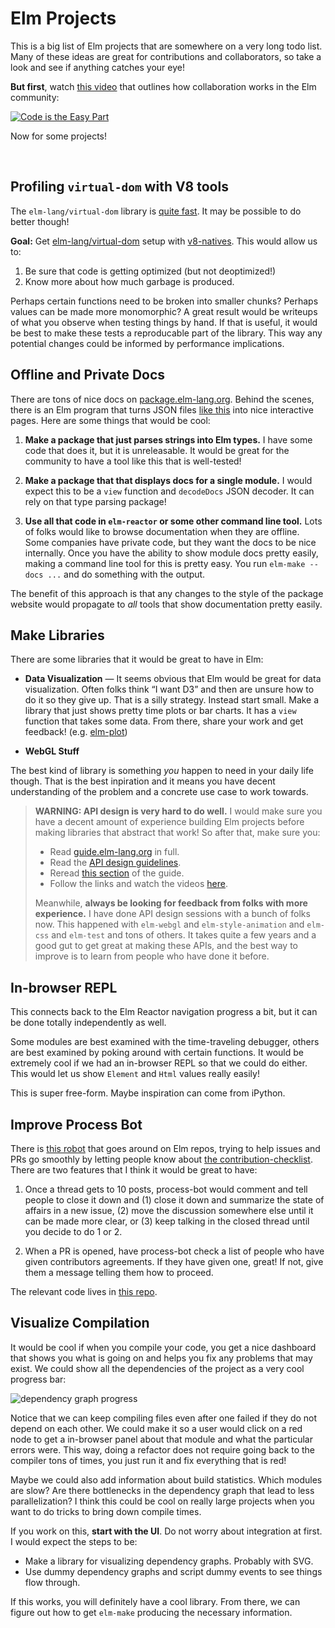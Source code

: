 # Elm Projects

This is a big list of Elm projects that are somewhere on a very long todo list.
Many of these ideas are great for contributions and collaborators, so take a
look and see if anything catches your eye!

**But first**, watch [this video][citep] that outlines how collaboration works in the Elm community:

[![Code is the Easy Part](https://img.youtube.com/vi/DSjbTC-hvqQ/0.jpg)][citep]

[citep]: https://youtu.be/DSjbTC-hvqQ

Now for some projects!

<br>

## Profiling `virtual-dom` with V8 tools

The `elm-lang/virtual-dom` library is [quite fast](http://elm-lang.org/blog/blazing-fast-html-round-two). It may be possible to do better though!

**Goal:** Get [elm-lang/virtual-dom](https://github.com/elm-lang/virtual-dom/) setup with [v8-natives](https://www.npmjs.com/package/v8-natives). This would allow us to:

  1. Be sure that code is getting optimized (but not deoptimized!)
  2. Know more about how much garbage is produced.
  
Perhaps certain functions need to be broken into smaller chunks? Perhaps values can be made more monomorphic? A great result would be writeups of what you observe when testing things by hand. If that is useful, it would be best to make these tests a reproducable part of the library. This way any potential changes could be informed by performance implications.


## Offline and Private Docs

There are tons of nice docs on [package.elm-lang.org](http://package.elm-lang.org/). Behind the scenes, there is an Elm program that turns JSON files [like this](http://package.elm-lang.org/packages/elm-lang/core/4.0.5/documentation.json) into nice interactive pages. Here are some things that would be cool:

  1. **Make a package that just parses strings into Elm types.** I have some code that does it, but it is unreleasable. It would be great for the community to have a tool like this that is well-tested!
  
  2. **Make a package that that displays docs for a single module.** I would expect this to be a `view` function and `decodeDocs` JSON decoder. It can rely on that type parsing package!

  3. **Use all that code in `elm-reactor` or some other command line tool.** Lots of folks would like to browse documentation when they are offline. Some companies have private code, but they want the docs to be nice internally. Once you have the ability to show module docs pretty easily, making a command line tool for this is pretty easy. You run `elm-make --docs ...` and do something with the output.

The benefit of this approach is that any changes to the style of the package website would propagate to *all* tools that show documentation pretty easily.



## Make Libraries

There are some libraries that it would be great to have in Elm:

  - **Data Visualization** &mdash; It seems obvious that Elm would be great for data visualization. Often folks think &ldquo;I want D3&rdquo; and then are unsure how to do it so they give up. That is a silly strategy. Instead start small. Make a library that just shows pretty time plots or bar charts. It has a `view` function that takes some data. From there, share your work and get feedback! (e.g. [elm-plot](https://terezka.github.io/elm-plot/))
  
  - **WebGL Stuff**

The best kind of library is something *you* happen to need in your daily life though. That is the best inpiration and it means you have decent understanding of the problem and a concrete use case to work towards.

> **WARNING: API design is very hard to do well.** I would make sure you have a decent amount of experience building Elm projects before making libraries that abstract that work! So after that, make sure you:
>
>  - Read [guide.elm-lang.org](https://guide.elm-lang.org/) in full.
>  - Read the [API design guidelines](http://package.elm-lang.org/help/design-guidelines).
>  - Reread [this section](https://guide.elm-lang.org/reuse/) of the guide.
>  - Follow the links and watch the videos [here](https://guide.elm-lang.org/reuse/more.html).
>
> Meanwhile, **always be looking for feedback from folks with more experience.** I have done API design sessions with a bunch of folks now. This happened with `elm-webgl` and `elm-style-animation` and `elm-css` and `elm-test` and tons of others. It takes quite a few years and a good gut to get great at making these APIs, and the best way to improve is to learn from people who have done it before.


## In-browser REPL

This connects back to the Elm Reactor navigation progress a bit, but it can be done totally independently as well.

Some modules are best examined with the time-traveling debugger, others are best examined by poking around with certain functions. It would be extremely cool if we had an in-browser REPL so that we could do either. This would let us show `Element` and `Html` values really easily!

This is super free-form. Maybe inspiration can come from iPython.


## Improve Process Bot

There is [this robot](https://github.com/process-bot/) that goes around on Elm repos, trying to help issues and PRs go smoothly by letting people know about [the contribution-checklist](https://github.com/process-bot/contribution-checklist). There are two features that I think it would be great to have:

  1. Once a thread gets to 10 posts, process-bot would comment and tell people to close it down and (1) close it down and summarize the state of affairs in a new issue, (2) move the discussion somewhere else until it can be made more clear, or (3) keep talking in the closed thread until you decide to do 1 or 2.
  
  2. When a PR is opened, have process-bot check a list of people who have given contributors agreements. If they have given one, great! If not, give them a message telling them how to proceed.

The relevant code lives in [this repo](https://github.com/process-bot/contribution-checklist).


## Visualize Compilation

It would be cool if when you compile your code, you get a nice dashboard that shows you what is going on and helps you fix any problems that may exist. We could show all the dependencies of the project as a very cool progress bar:

![dependency graph progress](https://raw.githubusercontent.com/elm-lang/projects/master/compiler-progress-visualization/mock.gif)

Notice that we can keep compiling files even after one failed if they do not depend on each other. We could make it so a user would click on a red node to get a in-browser panel about that module and what the particular errors were. This way, doing a refactor does not require going back to the compiler tons of times, you just run it and fix everything that is red!

Maybe we could also add information about build statistics. Which modules are slow? Are there bottlenecks in the dependency graph that lead to less parallelization? I think this could be cool on really large projects when you want to do tricks to bring down compile times.

If you work on this, **start with the UI**. Do not worry about integration at first. I would expect the steps to be:

  - Make a library for visualizing dependency graphs. Probably with SVG.
  - Use dummy dependency graphs and script dummy events to see things flow through.

If this works, you will definitely have a cool library. From there, we can figure out how to get `elm-make` producing the necessary information.
